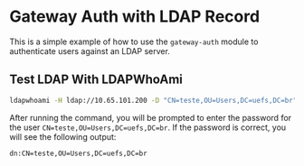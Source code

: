 # Gateway Auth with LDAP Record 

This is a simple example of how to use the `gateway-auth` module to authenticate users against an LDAP server.

## Test LDAP With LDAPWhoAmi

```bash
ldapwhoami -H ldap://10.65.101.200 -D "CN=teste,OU=Users,DC=uefs,DC=br" -x -W
```
After running the command, you will be prompted to enter the password for the user `CN=teste,OU=Users,DC=uefs,DC=br`. If the password is correct, you will see the following output:

```bash
dn:CN=teste,OU=Users,DC=uefs,DC=br
```

